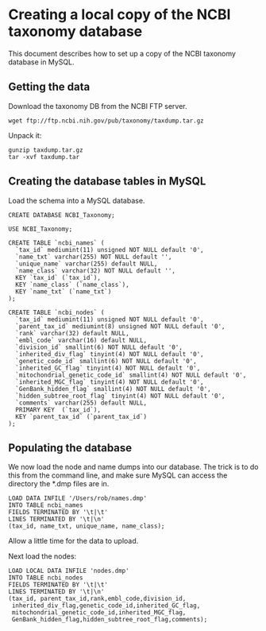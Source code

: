 # Creating a local copy of the NCBI taxonomy database

This document describes how to set up a copy of the NCBI taxonomy database in MySQL.

## Getting the data

Download the taxonomy DB from the NCBI FTP server.


```
wget ftp://ftp.ncbi.nih.gov/pub/taxonomy/taxdump.tar.gz
```

Unpack it:

```
gunzip taxdump.tar.gz
tar -xvf taxdump.tar
```

## Creating the database tables in MySQL

Load the schema into a MySQL database.

```
CREATE DATABASE NCBI_Taxonomy;

USE NCBI_Taxonomy;

CREATE TABLE `ncbi_names` (
  `tax_id` mediumint(11) unsigned NOT NULL default '0',
  `name_txt` varchar(255) NOT NULL default '',
  `unique_name` varchar(255) default NULL,
  `name_class` varchar(32) NOT NULL default '',
  KEY `tax_id` (`tax_id`),
  KEY `name_class` (`name_class`),
  KEY `name_txt` (`name_txt`)
);

CREATE TABLE `ncbi_nodes` (
  `tax_id` mediumint(11) unsigned NOT NULL default '0',
  `parent_tax_id` mediumint(8) unsigned NOT NULL default '0',
  `rank` varchar(32) default NULL,
  `embl_code` varchar(16) default NULL,
  `division_id` smallint(6) NOT NULL default '0',
  `inherited_div_flag` tinyint(4) NOT NULL default '0',
  `genetic_code_id` smallint(6) NOT NULL default '0',
  `inherited_GC_flag` tinyint(4) NOT NULL default '0',
  `mitochondrial_genetic_code_id` smallint(4) NOT NULL default '0',
  `inherited_MGC_flag` tinyint(4) NOT NULL default '0',
  `GenBank_hidden_flag` smallint(4) NOT NULL default '0',
  `hidden_subtree_root_flag` tinyint(4) NOT NULL default '0',
  `comments` varchar(255) default NULL,
  PRIMARY KEY  (`tax_id`),
  KEY `parent_tax_id` (`parent_tax_id`)
);
```

## Populating the database

We now load the node and name dumps into our database. The trick is to do this from the command line, and make sure MySQL can access the directory the *.dmp files are in.

```
LOAD DATA INFILE '/Users/rob/names.dmp' 
INTO TABLE ncbi_names 
FIELDS TERMINATED BY '\t|\t' 
LINES TERMINATED BY '\t|\n' 
(tax_id, name_txt, unique_name, name_class);
```

Allow a little time for the data to upload.

Next load the nodes:

```
LOAD LOCAL DATA INFILE 'nodes.dmp' 
INTO TABLE ncbi_nodes 
FIELDS TERMINATED BY '\t|\t' 
LINES TERMINATED BY '\t|\n' 
(tax_id, parent_tax_id,rank,embl_code,division_id,
 inherited_div_flag,genetic_code_id,inherited_GC_flag,
 mitochondrial_genetic_code_id,inherited_MGC_flag,
 GenBank_hidden_flag,hidden_subtree_root_flag,comments);
```
